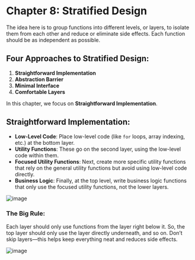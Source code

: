
# Chapter 8: Stratified Design

The idea here is to group functions into different levels, or layers, to isolate them from each other and reduce or eliminate side effects. Each function should be as independent as possible.

## Four Approaches to Stratified Design:

1. **Straightforward Implementation**
2. **Abstraction Barrier**
3. **Minimal Interface**
4. **Comfortable Layers**

In this chapter, we focus on **Straightforward Implementation**.

## Straightforward Implementation:

- **Low-Level Code**: Place low-level code (like `for` loops, array indexing, etc.) at the bottom layer.
- **Utility Functions**: These go on the second layer, using the low-level code within them.
- **Focused Utility Functions**: Next, create more specific utility functions that rely on the general utility functions but avoid using low-level code directly.
- **Business Logic**: Finally, at the top level, write business logic functions that only use the focused utility functions, not the lower layers.
  
![image](https://github.com/user-attachments/assets/14a6df74-cf5c-4a6b-8ab7-efbeb80d6824)


### The Big Rule:

Each layer should only use functions from the layer right below it. So, the top layer should only use the layer directly underneath, and so on. Don’t skip layers—this helps keep everything neat and reduces side effects.


![image](https://github.com/user-attachments/assets/4e8811a3-93f7-407f-a656-16f0cb99db61)
